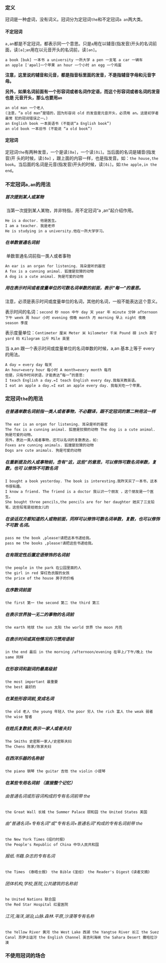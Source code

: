 ### 定义

​	冠词是一种虚词，没有词义。冠词分为定冠词`the`和不定冠词`a an`两大类。

#### 不定冠词

​	`a,an`都是不定冠词，都表示同一个意思。只是`a`用在以辅音(指发音)开头的名词前 面，读`[ə]`;`an`用在以元音开头的名词前，读`[ən]`。

```
a book [buk] 一本书 a university 一所大学 a pen 一支笔 a car 一辆车
an apple [ˈæpəl]一个苹果 an hour 一个小时 an egg 一个鸡蛋
```

​	**注意，这里说的辅音和元音，都是指音标里面的发音，不是指辅音字母和元音字母。**

​	**另外，如果名词前面有一个形容词或者名词作定语，而这个形容词或者名词的发音也是 元音开头，那么也要用`an`**

```
an old man 一个老人
(注意，“a old man”是错的，因为形容词 old 的发音是元音开头，必须用 an。这是初学者最常 犯的冠词错误之一。)
an English book 一本英语书 (不能说“a English book”)
an old book 一本旧书 (不能说 “a old book”)
```

#### 定冠词

​	定冠词`the`有两种发音，一个是读`[ðə]`，一个读`[ði]`。当后面的名词是辅音(指发音)开 头的时候，读`[ðə]` ，跟上面的内容一样，也是指发音。如：`the house,the book`。当后面的名词是元音(指发音)开头的时候，读`[ði]`。如:`the apple,in the end`。

### 不定冠词`a,an`的用法

##### 首次提到某人或某物

​	当第一次提到某人某物，并非特指，用不定冠词“a ,an”起介绍作用。

```
He is a doctor. 他是医生。
I am a teacher. 我是老师
He is studying in a university.他在一所大学学习。
```

##### 在单数普通名词前

​	单数普通名词前指一类人或者事物

```
An ear is an organ for listening. 耳朵是听的器官
A fox is a cunning animal. 狐狸是狡猾的动物
A dog is a cute animal. 狗是可爱的动物
```

##### 用在表示时间或者度量单位的可数名词单数的前面，表示"每一"的意思。

​	注意，必须是表示时间或度量单位的名词，其他的名词，一般不能表达这个意义。

表示时间的名词：`second 秒 noon 中午 day 天 year 年 minute 分钟 afternoon 下午 week 周 hour 小时 evening 傍晚 month 月 morning 早上 night 夜晚 season 季度`

表示度量单位：`Centimeter 厘米 Meter 米 kilometer 千米 Pound 磅 inch 英寸 yard 码 Kilogram 公斤 Mile 英里`

当 a,an 跟一个表示时间或度量单位的名词单数的时候，a,an 基本上等于 every 的用法。

```
A day = every day 每天
An hour=every hour 每小时 A month=every month 每月
但是，只有作时间状语，才能表达“每一”的意思:
I teach English a day.=I teach English every day.我每天教英语。
I eat an apple a day.=I eat an apple every day. 我每天吃一个苹果。
```

### 定冠词`the`的用法

##### 在普通单数名词前指一类人或者事物，不必翻译，跟不定冠词的第二种用法一样

```
The ear is an organ for listening. 耳朵是听的器官
The fox is a cunning animal. 狐狸是狡猾的动物 The dog is a cute animal. 狗是可爱的动物。
另外，表达一类人或者事物，还可以名词的复数表达，如:
Foxes are cunning animals. 狐狸是狡猾的动物
Dogs are cute animals. 狗是可爱的动物
```

##### 在重新提及的人或事物前，含有“这，这些”的意思，可以修饰可数名词单数，复数，也可 以修饰不可数名词

```
I bought a book yesterday. The book is interesting.我昨天买了一本书，这本书很有趣。
I know a friend. The friend is a doctor 我认识一个朋友 ，这个朋友是一个医生。
She bought three pencils,the pencils are for her daughter 她买了三支铅笔，这些铅笔是给她女儿的
```

##### 在谈话双方都知道的人或物前面，同样可以修饰可数名词单数，复数，也可以修饰不可数 名词。

```
pass me the book ,please!请把这本书递给我。
pass me the books ,please!请把这些书递给我。
```

##### 在有限定性后置定语修饰的名词前

```
the people in the park 在公园里面的人
the girl in red 穿红色衣服的女孩
the price of the house 房子的价格
```

##### 在序数词前面

```
the first 第一 the second 第二 the third 第三
```

##### 在表示世界独一无二的事物的名词前

```
the earth 地球 the sun 太阳 the world 世界 the moon 月亮
```

##### 在表示时间或其他情况的习惯用语前

```
in the end 最后 in the morning /afternoon/evening 在早上/下午/晚上 the same 同样
```

##### 在形容词和副词的最高级前

```
the most important 最重要
the best 最好的
```

##### 在某些形容词前,变成名词

```
the old 老人 the young 年轻人 the poor 穷人 the rich 富人 the weak 弱者 the wise 智者
```

##### 在姓氏复数前,表示一家人或者夫妇

```
The Smiths 史密斯一家人/史密斯夫妇
The Chens 陈家/陈家夫妇
```

##### 在西洋乐器的名称前

```
the piano 钢琴 the guitar 吉他 the violin 小提琴
```

##### 在某些专用名词前 （直接整个记忆）

###### 由普通名词或形容词构成的专有名词前带 the

```
the Great Wall 长城 the Summer Palace 颐和园 the United States 美国
```

###### 由"普通名词+专有名词"或"专有名词+普通名词"构成的专有名词前带 the

```
the New York Times《纽约时报》
the People's Republic of China 中华人民共和国
```

###### 报纸.书籍.杂志的专有名词

```
the Times 《泰晤士报》 the Bible《圣经》 the Reader's Digest《读者文摘》
```

###### 团体机构,学校,医院,公共建筑的名称前

```
he United Nations 联合国
the Red Star Hospital 红星医院
```

###### 江河,海洋,湖泊,山脉.森林.平原,沙漠等专有名称

```
the Yellow River 黄河 the West Lake 西湖 the Yangtse River 长江 the Suez Canal 苏伊士运河 the English Channel 英吉利海峡 the Sahara Desert 撒哈拉沙漠
```

### 不使用冠词的场合